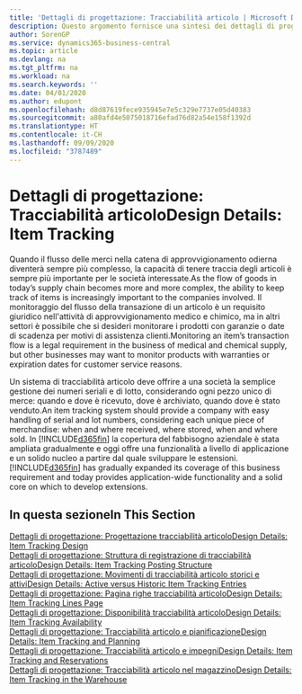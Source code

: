 ```yaml
---
title: 'Dettagli di progettazione: Tracciabilità articolo | Microsoft Docs'
description: Questo argomento fornisce una sintesi dei dettagli di progettazione per la tracciabilità articolo.
author: SorenGP
ms.service: dynamics365-business-central
ms.topic: article
ms.devlang: na
ms.tgt_pltfrm: na
ms.workload: na
ms.search.keywords: ''
ms.date: 04/01/2020
ms.author: edupont
ms.openlocfilehash: d8d87619fece935945e7e5c329e7737e05d40383
ms.sourcegitcommit: a80afd4e5075018716efad76d82a54e158f1392d
ms.translationtype: HT
ms.contentlocale: it-CH
ms.lasthandoff: 09/09/2020
ms.locfileid: "3787489"
---
```

# <a name="design-details-item-tracking"></a><span data-ttu-id="d6100-103">Dettagli di progettazione: Tracciabilità articolo</span><span class="sxs-lookup"><span data-stu-id="d6100-103">Design Details: Item Tracking</span></span>
<span data-ttu-id="d6100-104">Quando il flusso delle merci nella catena di approvvigionamento odierna diventerà sempre più complesso, la capacità di tenere traccia degli articoli è sempre più importante per le società interessate.</span><span class="sxs-lookup"><span data-stu-id="d6100-104">As the flow of goods in today’s supply chain becomes more and more complex, the ability to keep track of items is increasingly important to the companies involved.</span></span> <span data-ttu-id="d6100-105">Il monitoraggio del flusso della transazione di un articolo è un requisito giuridico nell'attività di approvvigionamento medico e chimico, ma in altri settori è possibile che si desideri monitorare i prodotti con garanzie o date di scadenza per motivi di assistenza clienti.</span><span class="sxs-lookup"><span data-stu-id="d6100-105">Monitoring an item’s transaction flow is a legal requirement in the business of medical and chemical supply, but other businesses may want to monitor products with warranties or expiration dates for customer service reasons.</span></span>  

<span data-ttu-id="d6100-106">Un sistema di tracciabilità articolo deve offrire a una società la semplice gestione dei numeri seriali e di lotto, considerando ogni pezzo unico di merce: quando e dove è ricevuto, dove è archiviato, quando dove è stato venduto.</span><span class="sxs-lookup"><span data-stu-id="d6100-106">An item tracking system should provide a company with easy handling of serial and lot numbers, considering each unique piece of merchandise: when and where received, where stored, when and where sold.</span></span> <span data-ttu-id="d6100-107">In [!INCLUDE[d365fin](includes/d365fin_md.md)] la copertura del fabbisogno aziendale è stata ampliata gradualmente e oggi offre una funzionalità a livello di applicazione e un solido nucleo a partire dal quale sviluppare le estensioni.</span><span class="sxs-lookup"><span data-stu-id="d6100-107">[!INCLUDE[d365fin](includes/d365fin_md.md)] has gradually expanded its coverage of this business requirement and today provides application-wide functionality and a solid core on which to develop extensions.</span></span>  

## <a name="in-this-section"></a><span data-ttu-id="d6100-108">In questa sezione</span><span class="sxs-lookup"><span data-stu-id="d6100-108">In This Section</span></span>  
[<span data-ttu-id="d6100-109">Dettagli di progettazione: Progettazione tracciabilità articolo</span><span class="sxs-lookup"><span data-stu-id="d6100-109">Design Details: Item Tracking Design</span></span>](design-details-item-tracking-design.md)  
[<span data-ttu-id="d6100-110">Dettagli di progettazione: Struttura di registrazione di tracciabilità articolo</span><span class="sxs-lookup"><span data-stu-id="d6100-110">Design Details: Item Tracking Posting Structure</span></span>](design-details-item-tracking-posting-structure.md)  
[<span data-ttu-id="d6100-111">Dettagli di progettazione: Movimenti di tracciabilità articolo storici e attivi</span><span class="sxs-lookup"><span data-stu-id="d6100-111">Design Details: Active versus Historic Item Tracking Entries</span></span>](design-details-active-versus-historic-item-tracking-entries.md)  
[<span data-ttu-id="d6100-112">Dettagli di progettazione: Pagina righe tracciabilità articolo</span><span class="sxs-lookup"><span data-stu-id="d6100-112">Design Details: Item Tracking Lines Page</span></span>](design-details-item-tracking-lines-window.md)  
[<span data-ttu-id="d6100-113">Dettagli di progettazione: Disponibilità tracciabilità articolo</span><span class="sxs-lookup"><span data-stu-id="d6100-113">Design Details: Item Tracking Availability</span></span>](design-details-item-tracking-availability.md)  
[<span data-ttu-id="d6100-114">Dettagli di progettazione: Tracciabilità articolo e pianificazione</span><span class="sxs-lookup"><span data-stu-id="d6100-114">Design Details: Item Tracking and Planning</span></span>](design-details-item-tracking-and-planning.md)  
[<span data-ttu-id="d6100-115">Dettagli di progettazione: Tracciabilità articolo e impegni</span><span class="sxs-lookup"><span data-stu-id="d6100-115">Design Details: Item Tracking and Reservations</span></span>](design-details-item-tracking-and-reservations.md)  
[<span data-ttu-id="d6100-116">Dettagli di progettazione: Tracciabilità articolo nel magazzino</span><span class="sxs-lookup"><span data-stu-id="d6100-116">Design Details: Item Tracking in the Warehouse</span></span>](design-details-item-tracking-in-the-warehouse.md)
